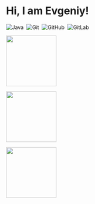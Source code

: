 # Hi, I am Evgeniy!

![Java](https://img.shields.io/badge/JAVA-007396.svg?&style=flat&logo=java&logoColor=white)&nbsp;
![Git](https://img.shields.io/badge/GIT-%23F05033.svg?&style=flat&logo=git&logoColor=white)&nbsp;
![GitHub](https://img.shields.io/badge/GITHUB-%23121011.svg?&style=flat&logo=github&logoColor=white)&nbsp;
![GitLab](https://img.shields.io/badge/GITLAB-%23181717.svg?&style=flat&logo=gitlab&logoColor=white)&nbsp;

<p>
<img height="137px" src="https://github-readme-streak-stats.herokuapp.com?user=evgeniy1503&hide_title=true&hide_border=true&show_icons=true&include_all_commits=true&count_private=true&line_height=21"/> 
</p>
<p>
<img height="137px" src="https://github-readme-stats.vercel.app/api/top-langs/?username=evgeniy1503&hide=html&hide_title=true&hide_border=true&layout=compact&langs_count=8" />
</p>
<p>
<img height="137px" src="https://github-readme-stats.vercel.app/api?username=evgeniy1503&hide_title=true&hide_border=true&show_icons=true&include_all_commits=true&count_private=true&line_height=21" />
</p>